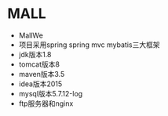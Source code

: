 # MALL
-  MallWe
-  项目采用spring spring mvc mybatis三大框架
- jdk版本1.8
- tomcat版本8
- maven版本3.5
- idea版本2015
- mysql版本5.7.12-log
- ftp服务器和nginx